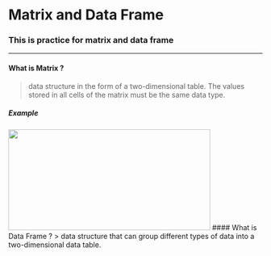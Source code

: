 # Matrix and Data Frame
### This is practice for matrix and data frame
***
#### What is Matrix ?
> data structure in the form of a two-dimensional table. The values stored in all cells of the matrix must be the same data type.
##### Example
<img src="https://user-images.githubusercontent.com/46131688/72045038-91f12680-32f8-11ea-8c18-c43c9d1cdf07.png" width="400" height="200">
#### What is Data Frame ?
> data structure that can group different types of data into a two-dimensional data table.
